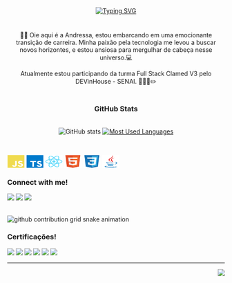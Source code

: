 <div align="center">
  <a href="https://git.io/typing-svg">
    <img src="https://readme-typing-svg.demolab.com?font=Fira+Code&weight=500&size=22&pause=1000&color=FF5AA4&center=true&vCenter=true&random=false&width=524&lines=%E2%8A%B9+Welcome+to+my+profile!+%CB%99%E1%B5%95%CB%99+%E2%8A%B9+" alt="Typing SVG">
  </a>
</div>


#
<p align="center">👋🏽 Oie aqui é a Andressa, estou embarcando em uma emocionante transição de carreira. Minha paixão pela tecnologia me levou a buscar novos horizontes, e estou ansiosa para mergulhar de cabeça nesse universo.💻

<p align="center">Atualmente estou participando da turma Full Stack Clamed V3 pelo DEVinHouse - SENAI. 👩🏽‍💻✏️ 
  
#

 
<div style="text-align: center;" align="center">
  <h3> GitHub Stats </h3>
  <br>
  <img src="https://github-readme-stats-git-masterrstaa-rickstaa.vercel.app/api?username=andressasmedeiros&hide_title=true&show_icons=true&include_all_commits=false&count_private=true&line_height=25&hide=issues&bg_color=000&title_color=FF5AA4&text_color=FFF&border_radius=3&border_color=FF5AA4&icon_color=FF5AA4&theme=jolly" alt="GitHub stats">

  <a href="https://github.com/mari4souza/github-readme-stats">
    <img src="https://github-readme-stats-git-masterrstaa-rickstaa.vercel.app/api/top-langs/?username=andressasmedeiros&line_height=10&card_width=290&layout=compact&hide_title=false&count_private=true&langs_count=4&show_icons=true&title_color=FF5AA4&hide=html,css&bg_color=000&text_color=8B8B8B&border_radius=3&border_color=FF5AA4&count_private=true" alt="Most Used Languages">
  </a>
 
</div>

##


<div style="display: inline_block"><br>
  <img align="center" alt="Rafa-Js" height="30" width="40" src="https://raw.githubusercontent.com/devicons/devicon/master/icons/javascript/javascript-plain.svg">
  <img align="center" alt="Rafa-Ts" height="30" width="40" src="https://raw.githubusercontent.com/devicons/devicon/master/icons/typescript/typescript-plain.svg">
  <img align="center" alt="Rafa-React" height="30" width="40" src="https://raw.githubusercontent.com/devicons/devicon/master/icons/react/react-original.svg">
  <img align="center" alt="Rafa-HTML" height="30" width="40" src="https://raw.githubusercontent.com/devicons/devicon/master/icons/html5/html5-original.svg">
  <img align="center" alt="Rafa-CSS" height="30" width="40" src="https://raw.githubusercontent.com/devicons/devicon/master/icons/css3/css3-original.svg">
  <img align="center" alt="Rafa-Python" height="30" width="40" src="https://raw.githubusercontent.com/devicons/devicon/master/icons/java/java-original.svg">
    <img align="right" alt="" height="100px" src="https://i.picasion.com/pic92/b07558508f56851284a9e9f6bbd5e184.gif">
  
</div>
  
<div> 
   <h3 align="left">Connect with me!</h3>
  <a href="https://instagram.com/andressadsms" target="_blank"><img src="https://img.shields.io/badge/-Instagram-%23E4405F?style=for-the-badge&logo=instagram&logoColor=white" target="_blank"></a>
  <a href = "mailto:contatoandressa.scharaiber@gmail.com"><img src="https://img.shields.io/badge/-Gmail-%23333?style=for-the-badge&logo=gmail&logoColor=white" target="_blank"></a>
  <a href="https://www.linkedin.com/in/andressasmedeiros" target="_blank"><img src="https://img.shields.io/badge/-LinkedIn-%230077B5?style=for-the-badge&logo=linkedin&logoColor=white" target="_blank"></a> 

 
  
</div>

##

<picture align="center">
  <source media="(prefers-color-scheme: dark)" srcset="https://raw.githubusercontent.com/andressasmedeiros/andressasmedeiros/output/github-contribution-grid-snake-dark.svg">
  <source media="(prefers-color-scheme: light)" srcset="https://raw.githubusercontent.com/andressasmedeiros/andressasmedeiros/output/github-contribution-grid-snake-dark.svg">
  <img align="center" alt="github contribution grid snake animation" src="https://raw.githubusercontent.com/andressasmedeiros/andressasmedeiros/output/github-contribution-grid-snake.svg">
</picture>

<div> 
   <h3 align="left">Certificações!</h3>
<img src="https://hermes.dio.me/tracks/be43294e-4b68-43b0-9f03-d4221f293c45.png" height="100"></a>
<img src="https://hermes.dio.me/tracks/a039b34c-7aa8-4a3d-b765-07c8c837f67a.png" height="100"></a>
<img src="https://www.softplan.com.br/wp-content/uploads/2022/08/logo-dev-in-01.png" height="80"></a>
<img src="https://static-00.iconduck.com/assets.00/github-octocat-icon-2048x1800-53ry4fpw.png" height="80"></a>
<img src="https://git-scm.com/images/logos/downloads/Git-Icon-1788C.png" height="80"></a>
<img src="https://upload.wikimedia.org/wikipedia/commons/a/ad/Figma-1-logo.png" height="80"></a>
</div>

___________________________________________________________________________________________

<img align="right" src="https://komarev.com/ghpvc/?username=andressasmedeiros&color=ff5aa4"><br>

##

<div align="center">
  <a href="https://github.com/andressasmedeiros">
  </a>
</div>
